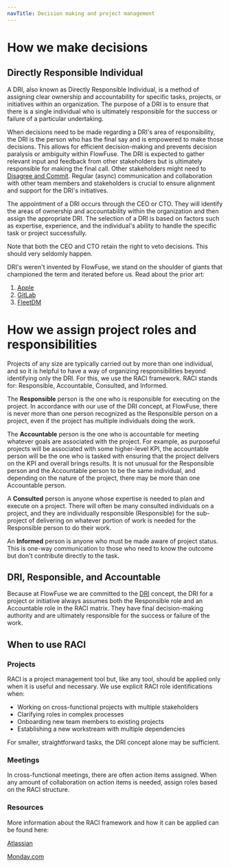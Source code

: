 ```yaml
---
navTitle: Decision making and project management
---
```


# How we make decisions

## Directly Responsible Individual

A DRI, also known as Directly Responsible Individual, is a method of assigning
clear ownership and accountability for specific tasks, projects, or initiatives
within an organization. The purpose of a DRI is to ensure that there is a single
individual who is ultimately responsible for the success or failure of a
particular undertaking.

When decisions need to be made regarding a DRI's area of responsibility, the DRI
is the person who has the final say and is empowered to make those decisions.
This allows for efficient decision-making and prevents decision paralysis or
ambiguity within FlowFuse. The DRI is expected to gather relevant input and
feedback from other stakeholders but is ultimately responsible for making the
final call. Other stakeholders might need to
<a href="./values.md#disagreeandcommit">Disagree and Commit</a>. Regular
(async) communication and collaboration with other team members and stakeholders
is crucial to ensure alignment and support for the DRI's initiatives.

The appointment of a DRI occurs through the CEO or CTO. They will identify the
areas of ownership and accountability within the organization and then assign
the appropriate DRI. The selection of a DRI is based on factors such as
expertise, experience, and the individual's ability to handle the specific task
or project successfully.

Note that both the CEO and CTO retain the right to veto decisions. This should very seldomly happen. 

DRI's weren't invented by FlowFuse, we stand on the shoulder of giants that
championed the term and iterated before us. Read about the prior art:
1. [Apple](http://fortune.com/2011/08/25/how-apple-works-inside-the-worlds-biggest-startup/)
1. [GitLab](https://about.gitlab.com/handbook/people-group/directly-responsible-individuals/)
1. [FleetDM](https://fleetdm.com/handbook/company/why-this-way#why-direct-responsibility)

# How we assign project roles and responsibilities

Projects of any size are typically carried out by more than one individual, and so it is helpful to have a way of organizing responsibilities beyond identifying only the DRI. For this, we use the RACI framework. RACI stands for: Responsible, Accountable, Consulted, and Informed. 

The **Responsible** person is the one who is responsible for executing on the project. In accordance with our use of the DRI concept, at FlowFuse, there is never more than one person recognized as the Responsible person on a project, even if the project has multiple individuals doing the work.

The **Accountable** person is the one who is accountable for meeting whatever goals are associated with the project. For example, as purposeful projects will be associated with some higher-level KPI, the accountable person will be the one who is tasked with ensuring that the project delivers on the KPI and overall brings results. It is not unusual for the Responsible person and the Accountable person to be the same individual, and depending on the nature of the project, there may be more than one Accountable person.

A **Consulted** person is anyone whose expertise is needed to plan and execute on a project. There will often be many consulted individuals on a project, and they are individually responsible (Responsible) for the sub-project of delivering on whatever portion of work is needed for the Responsible person to do their work.

An **Informed** person is anyone who must be made aware of project status. This is one-way communication to those who need to know the outcome but don't contribute directly to the task.

## DRI, Responsible, and Accountable

Because at FlowFuse we are committed to the [DRI](/handbook/company/decisions/#directly-responsible-individual) concept, the DRI for a project or initiative always assumes both the Responsible role and an Accountable role in the RACI matrix. They have final decision-making authority and are ultimately responsible for the success or failure of the work.

## When to use RACI

### Projects
RACI is a project management tool but, like any tool, should be applied only when it is useful and necessary. We use explicit RACI role identifications when:

- Working on cross-functional projects with multiple stakeholders
- Clarifying roles in complex processes
- Onboarding new team members to existing projects
- Establishing a new workstream with multiple dependencies

For smaller, straightforward tasks, the DRI concept alone may be sufficient.

### Meetings
In cross-functional meetings, there are often action items assigned. When any amount of collaboration on action items is needed, assign roles based on the RACI structure.

### Resources

More information about the RACI framework and how it can be applied can be found here:

[Atlassian](https://www.atlassian.com/work-management/project-management/raci-chart#:~:text=RACI%20charts%20categorize%20these%20roles,accountability%20for%20tasks%20or%20deliverables)

[Monday.com](https://monday.com/blog/project-management/raci-model/)
